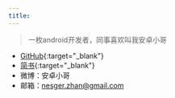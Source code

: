 ```yaml
---
title: 
---
```

>一枚android开发者，同事喜欢叫我安卓小哥

- [GitHub](https://github.com/nesger){:target="_blank"}
- [简书](http://www.jianshu.com/u/a6ff25236148){:target="_blank"}
- 微博：安卓小哥
- 邮箱：nesger.zhan@gmail.com



